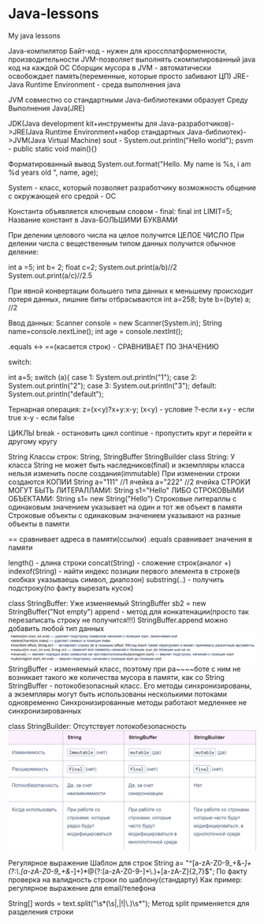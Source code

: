 # Java-lessons
My java lessons

Java-компилятор
Байт-код - нужен для кроссплатформенности, производительности
JVM-позволяет выполнять скомпилированный java код на каждой OС
Сборщик мусора в JVM - автоматически освобождает память(переменные, которые просто забивают ЦП)
JRE-Java Runtime Environment - среда выполнения java

JVM совместно со стандартными Java-библиотеками образует Среду Выполнения Java(JRE)

JDK(Java development kit+инструменты для Java-разработчиков)->JRE(Java Runtime Environment+набор стандартных Java-библиотек)->JVM(Java Virtual Machine)
sout - System.out.println("Hello world");
psvm - public static void main(){}

Форматированный вывод
System.out.format("Hello. My name is %s, i am %d years old ", name, age);

System - класс, который позволяет разработчику возможность общение с окружающей его средой - ОС

Константа объявляется ключевым словом - final:
final int LIMIT=5;
Название констант в Java-БОЛЬШИМИ БУКВАМИ

При делении целового числа на целое получится ЦЕЛОЕ ЧИСЛО
При делении числа с вещественным типом данных получится обычное деление:

int a =5;
int b= 2;
float c=2;
System.out.print(a/b)//2
System.out.print(a/c)//2.5


При явной конвертации большего типа данных к меньшему происходит потеря данных, лишние биты отбрасываются
int a=258;
byte b=(byte) a; //2

Ввод данных:
Scanner console = new Scanner(System.in);
String name=console.nextLine();
int age = console.nextInt();

.equals <-> ==(касается строк) - СРАВНИВАЕТ ПО ЗНАЧЕНИЮ

switch:

int a=5;
switch (a){
case 1:
System.out.println("1");
case 2:
System.out.println("2");
case 3:
System.out.println("3");
default:
System.out.println("default");

Тернарная операция:
z=(x<y)?x+y:x-y;
(x<y) - условие
?-если
x+y - если true
x-y - если false

ЦИКЛЫ
break - остановить цикл
continue - пропустить круг и перейти к другому кругу

String
Классы строк: String, StringBuffer StringBuilder
class String:
У класса String не может быть наследников(final) и экземпляры класса нельзя изменить после создания(immutable)
При изменении строки создаются КОПИИ
String a="111" //1 ячейка
a="222" //2 ячейка
СТРОКИ МОГУТ БЫТЬ ЛИТЕРАЛЛАМИ:
String s1="Hello"
ЛИБО СТРОКОВЫМИ ОБЪЕКТАМИ:
String s1= new String("Hello")
Строковые литераллы с одинаковым значением указывает на один и тот же объект в памяти
Строковые объекты с одинаковым значением указывают на разные объекты в памяти

== сравнивает адреса в памяти(ссылки)
.equals сравнивает значения в памяти

length() - длина строки
concat(String) - сложение строк(аналог +)
indexof(String) - найти индекс позиции первого элемента в строке(в скобках указываешь символ, диапозон)
substring(..) - получить подстроку(по факту вырезать кусок)

class StringBuffer:
Уже изменяемый
StringBuffer sb2 = new StringBuffer("Not empty")
append - метод для конкатенации(просто так перезаписать строку не получится!!!)
StringBuffer.append можно добавить любой тип данных
![img.png](img.png)
StringBuffer - изменяемый класс, поэтому при ра~~~~боте с ним не возникает такого же количества мусора в памяти, как со String
StringBuffer - потокобезопасный класс. Его методы синхронизированы, а экземпляры могут быть использованы несколькими потоками одновременно
Синхронизированные методы работают медленнее не синхронизированных

class StringBuilder:
Отсутствует потокобезопасность
![img_1.png](img_1.png)

Регулярное выражение
Шаблон для строк
String a= "^[a-zA-Z0-9_+&*-]+(?:\\.[a-zA-Z0-9_+&*-]+)*@(?:[a-zA-Z0-9-]+\\.)+[a-zA-Z]{2,7}$";
По факту проверка на валидность строки по шаблону(стандарту)
Как пример: регулярное выражение для email/телефона

String[] words = text.split("\\s*(\\s|,|!|\\.)\\s*");
Метод split применяется для разделения строки
